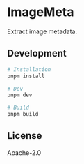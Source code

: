 # ImageMeta

Extract image metadata.

## Development

```sh
# Installation
pnpm install

# Dev
pnpm dev

# Build
pnpm build
```

## License

Apache-2.0